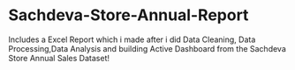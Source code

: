 # Sachdeva-Store-Annual-Report
Includes a Excel Report which i made after i did Data Cleaning, Data Processing,Data Analysis and building Active Dashboard from the Sachdeva Store Annual Sales Dataset! 
